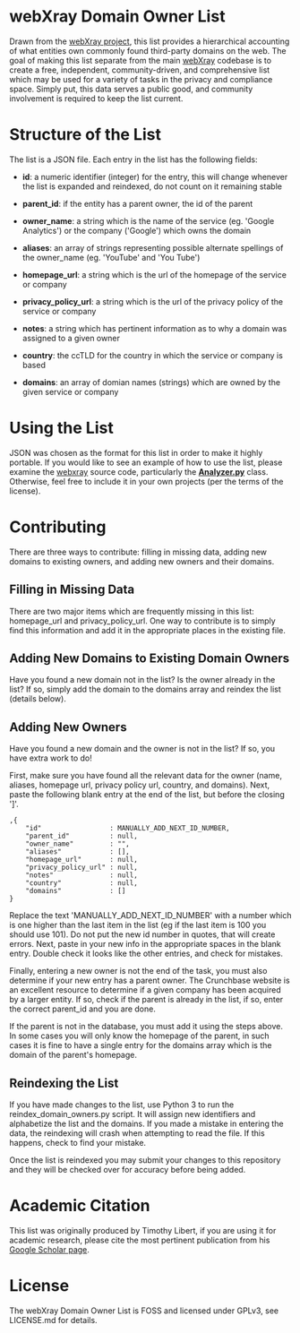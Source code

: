 # webXray Domain Owner List

Drawn from the [webXray project](https://github.com/timlib/webXray), this list provides a hierarchical accounting of what entities own commonly found third-party domains on the web.  The goal of making this list separate from the main [webXray](https://github.com/timlib/webXray) codebase is to create a free, independent, community-driven, and comprehensive list which may be used for a variety of tasks in the privacy and compliance space.  Simply put, this data serves a public good, and community involvement is required to keep the list current.

# Structure of the List

The list is a JSON file.  Each entry in the list has the following fields:

* __id__: a numeric identifier (integer) for the entry, this will change whenever the list is expanded and reindexed, do not count on it remaining stable

* __parent_id__: if the entity has a parent owner, the id of the parent

* __owner_name__: a string which is the name of the service (eg. 'Google Analytics') or the company ('Google') which owns the domain
	
* __aliases__: an array of strings representing possible alternate spellings of the owner_name (eg. 'YouTube' and 'You Tube')
	
* __homepage_url__: a string which is the url of the homepage of the service or company
	
* __privacy\_policy\_url__: a string which is the url of the privacy policy of the service or company
	
* __notes__: a string which has pertinent information as to why a domain was assigned to a given owner
	
* __country__: the ccTLD for the country in which the service or company is based
	
* __domains__: an array of domian names (strings) which are owned by the given service or company

# Using the List

JSON was chosen as the format for this list in order to make it highly portable.  If you would like to see an example of how to use the list, please examine the [webxray](https://github.com/timlib/webXray) source code, particularly the [__Analyzer.py__](https://github.com/timlib/webXray/blob/master/webxray/Analyzer.py) class.  Otherwise, feel free to include it in your own projects (per the terms of the license).

# Contributing

There are three ways to contribute: filling in missing data, adding new domains to existing owners, and adding new owners and their domains.

## Filling in Missing Data

There are two major items which are frequently missing in this list: homepage\_url and privacy\_policy\_url.  One way to contribute is to simply find this information and add it in the appropriate places in the existing file.

## Adding New Domains to Existing Domain Owners

Have you found a new domain not in the list?  Is the owner already in the list?  If so, simply add the domain to the domains array and reindex the list (details below).

## Adding New Owners

Have you found a new domain and the owner is not in the list?  If so, you have extra work to do!  

First, make sure you have found all the relevant data for the owner (name, aliases, homepage url, privacy policy url, country, and domains).  Next, paste the following blank entry at the end of the list, but before the closing ']'.

	,{
		"id"				 : MANUALLY_ADD_NEXT_ID_NUMBER,
		"parent_id"			 : null,
		"owner_name"		 : "",
		"aliases"			 : [],
		"homepage_url"		 : null,
		"privacy_policy_url" : null,
		"notes"				 : null,
		"country"			 : null,
		"domains"			 : []
	}
	
Replace the text 'MANUALLY\_ADD\_NEXT\_ID\_NUMBER' with a number which is one higher than the last item in the list (eg if the last item is 100 you should use 101).  Do not put the new id number in quotes, that will create errors.  Next, paste in your new info in the appropriate spaces in the blank entry.  Double check it looks like the other entries, and check for mistakes.

Finally, entering a new owner is not the end of the task, you must also determine if your new entry has a parent owner.  The Crunchbase website is an excellent resource to determine if a given company has been acquired by a larger entity.  If so, check if the parent is already in the list, if so, enter the correct parent\_id and you are done.  

If the parent is not in the database, you must add it using the steps above.  In some cases you will only know the homepage of the parent, in such cases it is fine to have a single entry for the domains array which is the domain of the parent's homepage.

## Reindexing the List

If you have made changes to the list, use Python 3 to run the reindex\_domain\_owners.py script.  It will assign new identifiers and alphabetize the list and the domains.  If you made a mistake in entering the data, the reindexing will crash when attempting to read the file.  If this happens, check to find your mistake.  

Once the list is reindexed you may submit your changes to this repository and they will be checked over for accuracy before being added.

# Academic Citation

This list was originally produced by Timothy Libert, if you are using it for academic research, please cite the most pertinent publication from his [Google Scholar page](https://scholar.google.com/citations?user=pR9YdCcAAAAJ&hl=en&oi=ao).

# License

The webXray Domain Owner List is FOSS and licensed under GPLv3, see LICENSE.md for details.